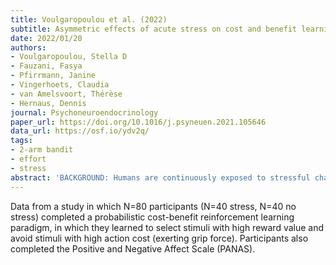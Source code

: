 ```yaml
---
title: Voulgaropoulou et al. (2022)
subtitle: Asymmetric effects of acute stress on cost and benefit learning
date: 2022/01/20
authors:
- Voulgaropoulou, Stella D
- Fauzani, Fasya
- Pfirrmann, Janine
- Vingerhoets, Claudia
- van Amelsvoort, Thérèse
- Hernaus, Dennis
journal: Psychoneuroendocrinology
paper_url: https://doi.org/10.1016/j.psyneuen.2021.105646
data_url: https://osf.io/ydv2q/
tags:
- 2-arm bandit
- effort
- stress
abstract: 'BACKGROUND: Humans are continuously exposed to stressful challenges in everyday life. Such stressful events trigger a complex physiological reaction - the fight-or-flight response - that can hamper flexible decision-making and learning. Inspired by key neural and peripheral characteristics of the fight-or-flight response, here, we ask whether acute stress changes how humans learn about costs and benefits. METHODS: Healthy adults were randomly exposed to an acute stress (age mean=23.48, 21/40 female) or no-stress control (age mean=23.80, 22/40 female) condition, after which they completed a reinforcement learning task in which they minimize cost (physical effort) and maximize benefits (monetary rewards). During the task pupillometry data were collected. A computational model of cost-benefit reinforcement learning was employed to investigate the effect of acute stress on cost and benefit learning and decision-making. RESULTS: Acute stress improved learning to maximize rewards relative to minimizing physical effort (Condition-by-Trial Type interaction: F(1,78)= 6.53, p = 0.01, n2G= 0.04; reward > effort in stress condition: t(39) = 5.40, p αR in control condition: t(39) = -4.75, p < 0.001]. This process was associated with distinct alterations in pupil size fluctuations. Data and scripts are available (https://osf.io/ydv2q/). CONCLUSIONS: Here we demonstrate that acute stress is associated with asymmetric learning about reward value versus action cost, thereby providing new insights into learning strategies under acute stress, which, depending on the context, may be maladaptive or beneficial. Our pupillometry and physiological results tentatively link asymmetric cost and benefit learning to stress-related changes in catecholamine activity.'
---
```


Data from a study in which N=80 participants (N=40 stress, N=40 no stress) completed a probabilistic cost-benefit reinforcement learning paradigm, in which they learned to select stimuli with high reward value and avoid stimuli with high action cost (exerting grip force). Participants also completed the Positive and Negative Affect Scale (PANAS).
